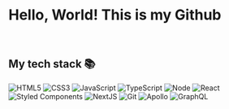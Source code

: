 <h1>Hello, World! This is my Github</h1>

<br />
<h2> My tech stack 📚 </h2>

![HTML5](https://img.shields.io/badge/-HTML5-F05032?style=flat-square&logo=HTML5&logoColor=white)
![CSS3](https://img.shields.io/badge/-CSS3-007ACC?style=flat-square&logo=CSS3&logoColor=white)
![JavaScript](https://img.shields.io/badge/-JavaScript-%23F7DF1C?style=flat-square&logo=JavaScript&logoColor=white)
![TypeScript](https://img.shields.io/badge/-TypeScript-007ACC?style=flat-square&logo=typescript&logoColor=white)
![Node](https://img.shields.io/badge/-Nodejs-43853d?style=flat-square&logo=Node.js&logoColor=white)
![React](https://img.shields.io/badge/-React-45b8d8?style=flat-square&logo=react&logoColor=white)
![Styled Components](https://img.shields.io/badge/-Styled_Components-db7092?style=flat-square&logo=styled-components&logoColor=white)
![NextJS](https://img.shields.io/badge/-NextJs-ea2845?style=flat-square&logo=nextjs&logoColor=white)
![Git](https://img.shields.io/badge/-Git-F05032?style=flat-square&logo=git&logoColor=white)
![Apollo](https://img.shields.io/badge/-Apollo%20GraphQL-311C87?style=flat-square&logo=apollo-graphql&logoColor=white)
![GraphQL](https://img.shields.io/badge/-GraphQL-E10098?style=flat-square&logo=graphql&logoColor=white")

<br/>

